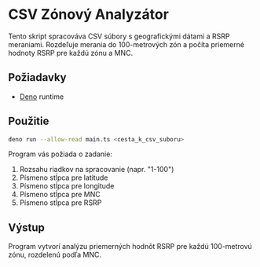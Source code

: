 # CSV Zónový Analyzátor

Tento skript spracováva CSV súbory s geografickými dátami a RSRP meraniami. Rozdeľuje merania do 100-metrových zón a počíta priemerné hodnoty RSRP pre každú zónu a MNC.

## Požiadavky

- [Deno](https://deno.land/) runtime

## Použitie

```bash
deno run --allow-read main.ts <cesta_k_csv_suboru>
```

Program vás požiada o zadanie:
1. Rozsahu riadkov na spracovanie (napr. "1-100")
2. Písmeno stĺpca pre latitude
3. Písmeno stĺpca pre longitude
4. Písmeno stĺpca pre MNC
5. Písmeno stĺpca pre RSRP

## Výstup

Program vytvorí analýzu priemerných hodnôt RSRP pre každú 100-metrovú zónu, rozdelenú podľa MNC. 